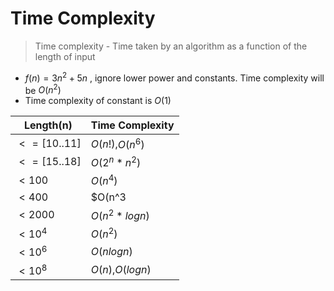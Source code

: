 # Time Complexity

> Time complexity - Time taken by an algorithm as a function of the length of input

- $f(n) = 3n^2 + 5n$ , ignore lower power and constants. Time complexity will be $O(n^2)$
- Time complexity of constant is $O(1)$

| Length(n)  | Time Complexity |
| ---------  | --------------- |
| $<=[10..11]$ | $O(n!)$,$O(n^6)$ |
| $<=[15..18]$ | $O(2^n*n^2)$ |
| $<100$ | $O(n^4)$ |
| $<400$ | $O(n^3 |
| $<2000$ | $O(n^2*logn)$ |
| $<10^4$ | $O(n^2)$ |
| $<10^6$ | $O(nlogn)$ |
| $<10^8$ | $O(n)$,$O(logn)$ |




